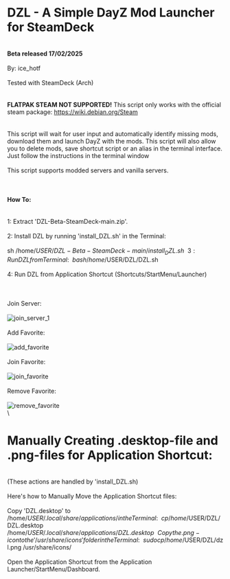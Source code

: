 # DZL - A Simple DayZ Mod Launcher for SteamDeck
\
 **Beta released 17/02/2025**
\
\
By: ice_hotf
\
\
Tested with SteamDeck (Arch)
\
\
\
**FLATPAK STEAM NOT SUPPORTED!**
This script only works with the official steam package: https://wiki.debian.org/Steam
\
\
\
This script will wait for user input and automatically identify missing mods, download them and launch DayZ with the mods. 
This script will also allow you to delete mods, save shortcut script or an alias in the terminal interface.
Just follow the instructions in the terminal window
\
\
This script supports modded servers and vanilla servers.
\
\
\
\
**How To:**
\
\
\
1: Extract 'DZL-Beta-SteamDeck-main.zip'.
\
\
2: Install DZL by running 'install_DZL.sh' in the Terminal:
\
\
   sh /home/$USER/DZL-Beta-SteamDeck-main/install_DZL.sh
\
\
3: Run DZL from Terminal:
\
\
   bash /home/$USER/DZL/DZL.sh 
\
\
4: Run DZL from Application Shortcut (Shortcuts/StartMenu/Launcher) 
\
\
\
\
Join Server:
\
\
![join_server_1](https://github.com/user-attachments/assets/6ec5261a-aed7-4f57-ad87-721ffee2bd58)
\
\
Add Favorite:
\
\
![add_favorite](https://github.com/user-attachments/assets/bda435ef-ce73-4eac-9d0e-c721d347d628)
\
\
Join Favorite:
\
\
![join_favorite](https://github.com/user-attachments/assets/419abb14-c5ad-4e40-92d9-0454825296f9)
\
\
Remove Favorite:
\
\
![remove_favorite](https://github.com/user-attachments/assets/30ff3c24-fd89-4919-a65e-d58349de3783)
\
\
# Manually Creating .desktop-file and .png-files for Application Shortcut:
\
(These actions are handled by 'install_DZL.sh)
\
\
Here's how to Manually Move the Application Shortcut files: 
\
\
Copy 'DZL.desktop' to /home/$USER/.local/share/applications/ in the Terminal:
\
\
cp /home/$USER/DZL/DZL.desktop /home/$USER/.local/share/applications/DZL.desktop
\
\
Copy the .png-icon to the '/usr/share/icons' folder in the Terminal:
\
\
sudo cp /home/$USER/DZL/dzl.png /usr/share/icons/
\
\
Open the Application Shortcut from the Application Launcher/StartMenu/Dashboard.
